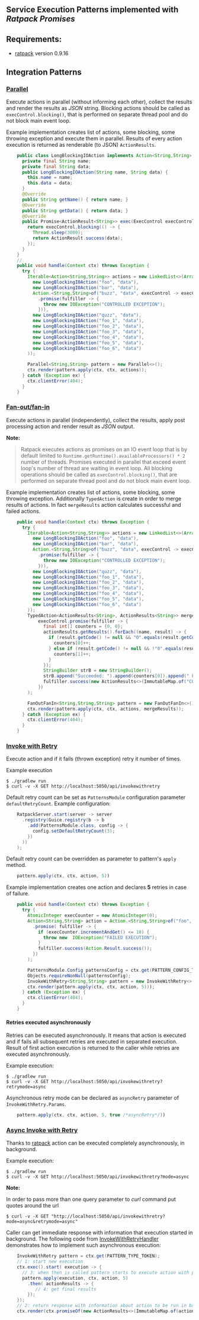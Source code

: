 Service Execution Patterns implemented with *Ratpack Promises*
-----------------------------

## Requirements:

* [ratpack](http://ratpack.io) version 0.9.16

## Integration Patterns

### [Parallel](https://github.com/zedar/ratpack-modules/blob/master/ratpack-sep/src/main/java/ratpack/sep/exec/Parallel.java)
Execute actions in parallel (without informing each other), collect the results and render the results as *JSON* string.
Blocking actions should be called as ```execControl.blocking()```, that is performed on separate thread pool and do not
block main event loop.

Example implementation creates list of actions, some blocking, some throwing exception and execute them in parallel.
Results of every action execution is returned as renderable (to JSON) ```ActionResults```.

````java
    public class LongBlockingIOAction implements Action<String,String> {
      private final String name;
      private final String data;
      public LongBlockingIOAction(String name, String data) {
        this.name = name;
        this.data = data;
      }
      @Override
      public String getName() { return name; }
      @Override
      public String getData() { return data; }
      @Override
      public Promise<ActionResult<String>> exec(ExecControl execControl) throws Exception {
        return execControl.blocking(() -> {
          Thread.sleep(3000);
          return ActionResult.success(data);
        });
      }
    }
    //
    public void handle(Context ctx) throws Exception {
      try {
        Iterable<Action<String,String>> actions = new LinkedList<>(Arrays.asList(
          new LongBlockingIOAction("foo", "data"),
          new LongBlockingIOAction("bar", "data"),
          Action.<String,String>of("buzz", "data", execControl -> execControl
            .promise(fulfiller -> {
              throw new IOException("CONTROLLED EXCEPTION");
            })),
          new LongBlockingIOAction("quzz", "data"),
          new LongBlockingIOAction("foo_1", "data"),
          new LongBlockingIOAction("foo_2", "data"),
          new LongBlockingIOAction("foo_3", "data"),
          new LongBlockingIOAction("foo_4", "data"),
          new LongBlockingIOAction("foo_5", "data"),
          new LongBlockingIOAction("foo_6", "data")
        ));

        Parallel<String,String> pattern = new Parallel<>();
        ctx.render(pattern.apply(ctx, ctx, actions));
      } catch (Exception ex) {
        ctx.clientError(404);
      }
    }
````

### [Fan-out/fan-in](https://github.com/zedar/ratpack-modules/blob/master/ratpack-sep/src/main/java/ratpack/sep/exec/FanOutFanIn.java)

Execute actions in parallel (independently), collect the results, apply post processing action and render result as *JSON* output.

**Note:**

> Ratpack executes actions as promises on an IO event loop that is by default limited to ```Runtime.getRuntime().availableProcessors() * 2```
number of threads. Promises executed in parallel that exceed event loop's number of thread are waiting in event loop.
All blocking operations should be called as ```execControl.blocking()```, that are performed on separate thread pool and do not block
main event loop.

Example implementation creates list of actions, some blocking, some throwing exception. Additionally ```TypedAction```
is create in order to merge results of actions. In fact ```mergeResults``` action calculates successful and failed actions.

````java
    public void handle(Context ctx) throws Exception {
      try {
        Iterable<Action<String,String>> actions = new LinkedList<>(Arrays.asList(
          new LongBlockingIOAction("foo", "data"),
          new LongBlockingIOAction("bar", "data"),
          Action.<String,String>of("buzz", "data", execControl -> execControl
            .promise(fulfiller -> {
              throw new IOException("CONTROLLED EXCEPTION");
            })),
          new LongBlockingIOAction("quzz", "data"),
          new LongBlockingIOAction("foo_1", "data"),
          new LongBlockingIOAction("foo_2", "data"),
          new LongBlockingIOAction("foo_3", "data"),
          new LongBlockingIOAction("foo_4", "data"),
          new LongBlockingIOAction("foo_5", "data"),
          new LongBlockingIOAction("foo_6", "data")
        ));
        TypedAction<ActionResults<String>, ActionResults<String>> mergeResults = TypedAction.of("merge", (execControl, actionResults) ->
            execControl.promise(fulfiller -> {
              final int[] counters = {0, 0};
              actionResults.getResults().forEach((name, result) -> {
                if (result.getCode() != null && "0".equals(result.getCode())) {
                  counters[0]++;
                } else if (result.getCode() != null && !"0".equals(result.getCode())) {
                  counters[1]++;
                }
              });
              StringBuilder strB = new StringBuilder();
              strB.append("Succeeded: ").append(counters[0]).append(" Failed: ").append(counters[1]);
              fulfiller.success(new ActionResults<>(ImmutableMap.of("COUNTED", ActionResult.error("0", strB.toString()))));
            })
        );

        FanOutFanIn<String,String,String> pattern = new FanOutFanIn<>();
        ctx.render(pattern.apply(ctx, ctx, actions, mergeResults));
      } catch (Exception ex) {
        ctx.clientError(404);
      }
    }
````

### [Invoke with Retry](https://github.com/zedar/ratpack-modules/blob/master/ratpack-sep/src/main/java/ratpack/sep/exec/InvokeWithRetry.java)
Execute action and if it fails (thrown exception) retry it number of times.

Example execution

    $ ./gradlew run
    $ curl -v -X GET http://localhost:5050/api/invokewithretry

Default retry count can be set as ```PatternsModule``` configuration parameter ```defaultRetryCount```. Example configuration:

````java
    RatpackServer.start(server -> server
      .registry(Guice.registry(b -> b
        .add(PatternsModule.class, config -> {
          config.setDefaultRetryCount(3);
        })
      ))
    );
````

Default retry count can be overridden as parameter to pattern's ```apply``` method.

````java
    pattern.apply(ctx, ctx, action, 5))
````

Example implementation creates one action and declares **5** retries in case of failure.

````java
    public void handle(Context ctx) throws Exception {
      try {
        AtomicInteger execCounter = new AtomicInteger(0);
        Action<String,String> action = Action.<String,String>of("foo", execControl -> execControl
          .promise( fulfiller -> {
            if (execCounter.incrementAndGet() <= 10) {
              throw new  IOException("FAILED EXECUTION");
            }
            fulfiller.success(Action.Result.success());
          })
        );

        PatternsModule.Config patternsConfig = ctx.get(PATTERN_CONFIG_TYPE_TOKEN);
        Objects.requireNonNull(patternsConfig);
        InvokeWithRetry<String,String> pattern = new InvokeWithRetry<>(patternsConfig.getDefaultRetryCount());
        ctx.render(pattern.apply(ctx, ctx, action, 5)));
      } catch (Exception ex) {
        ctx.clientError(404);
      }
    }
````

#### Retries executed asynchronously
Retries can be executed asynchronously. It means that action is executed and if fails all subsequent retries are executed
in separated execution. Result of first action execution is returned to the caller while retries are executed asynchronously.

Example execution:

    $ ./gradlew run
    $ curl -v -X GET http://localhost:5050/api/invokewithretry?retrymode=async

Asynchronous retry mode can be declared as ```asyncRetry``` parameter of ```InvokeWithRetry.Params```.

````java
    pattern.apply(ctx, ctx, action, 5, true /*asyncRetry*/))
````

### [Async Invoke with Retry](https://github.com/zedar/ratpack-modules/blob/master/ratpack-sep/src/main/java/r/p/handling/internal/InvokeWithRetryHandler.java#L67)
Thanks to [ratpack](http://ratpack.io) action can be executed completely asynchronously, in background.

Example execution:

    $ ./gradlew run
    $ curl -v -X GET http://localhost:5050/api/invokewithretry?mode=async

**Note:**

In order to pass more than one query parameter to *curl* command put quotes around the url

    $ curl -v -X GET "http://localhost:5050/api/invokewithretry?mode=async&retrymode=async"

Caller can get immediate response with information that execution started in background.
The following code from [InvokeWithRetryHandler](https://github.com/zedar/ratpack-modules/blob/master/ratpack-sep/src/main/java/r/p/handling/internal/InvokeWithRetryHandler.java#L67) demonstrates how to implement such asynchronous execution:

````java
    InvokeWithRetry pattern = ctx.get(PATTERN_TYPE_TOKEN);
    // 1: start new execution
    ctx.exec().start( execution -> {
      // 3: when then is called pattern starts to execute action with potential retries
      pattern.apply(execution, ctx, action, 5)
        .then( actionResults -> {
           // 4: get final results
        });
    });
    // 2: return response with information about action to be run in background
    ctx.render(ctx.promiseOf(new ActionResults<>(ImmutableMap.of(action.getName(), ActionResult.success("EXECUTING IN BACKGROUND")))))
````
